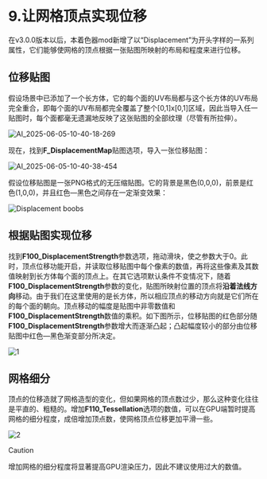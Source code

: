 # 9.让网格顶点实现位移
在v3.0.0版本以后，本着色器mod新增了以“Displacement”为开头字样的一系列属性，它们能够使网格的顶点根据一张贴图所映射的布局和程度来进行位移。

## 位移贴图
假设场景中已添加了一个长方体，它的每个面的UV布局都与这个长方体的UV布局完全重合，即每个面的UV布局都完全覆盖了整个[0,1]x[0,1]区域，因此当导入任一贴图时，每个面都毫无遗漏地反映了这张贴图的全部纹理（尽管有所拉伸）。

![AI_2025-06-05-10-40-18-269](https://github.com/user-attachments/assets/4da80228-472e-41c7-95b5-248534eff3ee)

现在，找到**F_DisplacementMap**贴图选项，导入一张位移贴图：

![AI_2025-06-05-10-40-38-454](https://github.com/user-attachments/assets/ea9644f9-e348-4cde-8cb0-5ff3d22851ce)

假设位移贴图是一张PNG格式的无压缩贴图。它的背景是黑色(0,0,0)，前景是红色(1,0,0)，并且红色—黑色之间存在一定渐变效果：

![Displacement boobs](https://github.com/user-attachments/assets/cb9a9b62-2760-4b66-bc86-12ea4a7604cd)

## 根据贴图实现位移
找到**F100_DisplacementStrength**参数选项，拖动滑块，使之参数大于0。此时，顶点位移功能开启，并读取位移贴图中每个像素的数值，再将这些像素及其数值映射到长方体每个面的顶点上。在其它选项默认条件不变情况下，随着**F100_DisplacementStrength**参数的变化，贴图所映射位置的顶点将**沿着法线方向**移动。由于我们在这里使用的是长方体，所以相应顶点的移动方向就是它们所在的每个面的朝向。顶点移动的幅度是贴图中非零数值和**F100_DisplacementStrength**数值的乘积。如下图所示，位移贴图的红色部分随**F100_DisplacementStrength**参数增大而逐渐凸起；凸起幅度较小的部分由位移贴图中红色—黑色渐变部分所决定。

![1](https://github.com/user-attachments/assets/67a2092e-0704-40c2-b066-5bffd79492ba)

## 网格细分
顶点的位移造就了网格造型的变化，但如果网格的顶点数过少，那么这种变化往往是平直的、粗糙的。增加**F110_Tessellation**选项的数值，可以在GPU端暂时提高网格的细分程度，成倍增加顶点数，使网格顶点位移更加平滑一些。

![2](https://github.com/user-attachments/assets/aebf54e4-bb11-4adc-adbc-29537772c6e4)

> [!CAUTION]
>
> 增加网格的细分程度将显著提高GPU渲染压力，因此不建议使用过大的数值。
